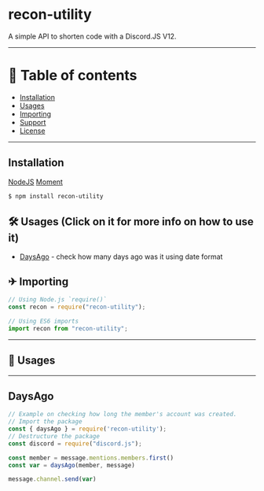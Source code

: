 # recon-utility

A simple API to shorten code with a Discord.JS V12.

---

# 📝 Table of contents

-   [Installation](https://www.npmjs.com/package/reconlx#installation)
-   [Usages](https://www.npmjs.com/package/reconlx#-usages-click-on-it-for-more-info-on-how-to-use-it)
-   [Importing](https://www.npmjs.com/package/reconlx#-importing)
-   [Support](https://www.npmjs.com/package/reconlx#%E2%99%82%EF%B8%8F-support)
-   [License](https://apache.org/licenses/LICENSE-2.0.html)

---

## Installation

[NodeJS](https://nodejs.org/en/)
[Moment](https://www.npmjs.com/package/moment)

```sh
$ npm install recon-utility
```

## 🛠 Usages (Click on it for more info on how to use it)

-   [DaysAgo](https://www.npmjs.com/package/recon-utility#daysago) - check how many days ago was it using date format

## ✈ Importing

```javascript
// Using Node.js `require()`
const recon = require("recon-utility");

// Using ES6 imports
import recon from "recon-utility";
```
---

## 🔧 Usages

---

## DaysAgo

```javascript
// Example on checking how long the member's account was created.
// Import the package
const { daysAgo } = require('recon-utility');
// Destructure the package
const discord = require("discord.js");

const member = message.mentions.members.first()
const var = daysAgo(member, message)

message.channel.send(var)
```
